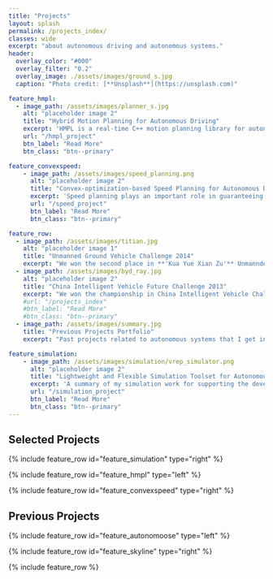```yaml
---
title: "Projects"
layout: splash
permalink: /projects_index/
classes: wide
excerpt: "about autonomous driving and autonomous systems."
header:
  overlay_color: "#000"
  overlay_filter: "0.2"
  overlay_image: ./assets/images/ground_s.jpg
  caption: "Photo credit: [**Unsplash**](https://unsplash.com)"

feature_hmpl:
  - image_path: /assets/images/planner_s.jpg
    alt: "placeholder image 2"
    title: "Hybrid Motion Planning for Autonomous Driving"
    excerpt: 'HMPL is a real-time C++ motion planning library for autonomous driving that is able to handle task constraints, geometry constraints, nonholonomic constraints and dynamics constraints of cars in a human-like and layered fasion.'
    url: "/hmpl_project"
    btn_label: "Read More"
    btn_class: "btn--primary"

feature_convexspeed:
    - image_path: /assets/images/speed_planning.png
      alt: "placeholder image 2"
      title: "Convex-optimization-based Speed Planning for Autonomous Driving"
      excerpt: 'Speed planning plays an important role in guaranteeing the ride comfort and safety in autonomous driving applications. To address this problem, we develop a **complete**, **flexible**, **safe**, and **globally-optimal** convex-optimization-based method to solve speed planning problems over a fixed path for autonomous driving in both static and dynamic environments.'
      url: "/speed_project"
      btn_label: "Read More"
      btn_class: "btn--primary"

feature_row:
  - image_path: /assets/images/titian.jpg
    alt: "placeholder image 1"
    title: "Unmanned Ground Vehicle Challenge 2014"
    excerpt: "We won the second place in **'Kua Yue Xian Zu'** Unmannded Ground Vehicle Challenge 2014."
  - image_path: /assets/images/byd_ray.jpg
    alt: "placeholder image 2"
    title: "China Intelligent Vehicle Future Challenge 2013"
    excerpt: "We won the championship in China Intelligent Vehicle Challenge 2013."
    #url: "/projects_index"
    #btn_label: "Read More"
    #btn_class: "btn--primary"
  - image_path: /assets/images/summary.jpg
    title: "Previous Projects Portfolio"
    excerpt: "Past projects related to autonomous systems that I get involved in. Please find the brief introductions [on my old website](https://sites.google.com/site/yuzhangmiracle/conferences)."

feature_simulation:
    - image_path: /assets/images/simulation/vrep_simulator.png
      alt: "placeholder image 2"
      title: "Lightweight and Flexible Simulation Toolset for Autonomous Driving"
      excerpt: 'A summary of my simulation work for supporting the development of motion planning algorithms.'
      url: "/simulation_project"
      btn_label: "Read More"
      btn_class: "btn--primary"
---
```


## Selected Projects

{% include feature_row id="feature_simulation" type="right" %}

{% include feature_row id="feature_hmpl" type="left" %}

{% include feature_row id="feature_convexspeed" type="right" %}

## Previous Projects

{% include feature_row id="feature_autonomoose" type="left" %}

{% include feature_row id="feature_skyline" type="right" %}

{% include feature_row %}

